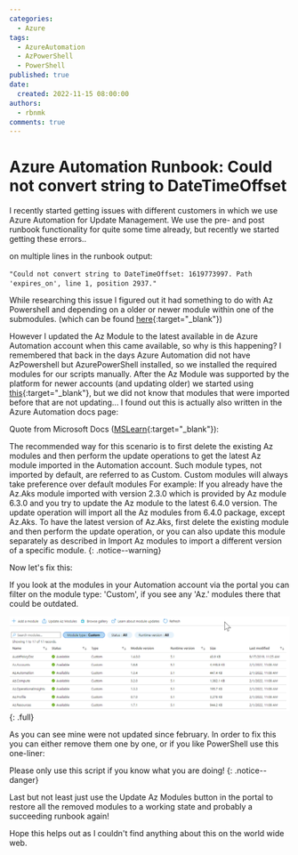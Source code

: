 ```yaml
---
categories:
  - Azure
tags:
  - AzureAutomation
  - AzPowerShell
  - PowerShell
published: true
date: 
  created: 2022-11-15 08:00:00
authors:
  - rbnmk
comments: true
---
```


# Azure Automation Runbook: Could not convert string to DateTimeOffset

I recently started getting issues with different customers in which we use Azure Automation for Update Management. We use the pre- and post runbook functionality for quite some time already, but recently we started getting these errors..

<!-- more -->

on multiple lines in the runbook output:

``
"Could not convert string to DateTimeOffset: 1619773997. Path 'expires_on', line 1, position 2937."
``

While researching this issue I figured out it had something to do with Az Powershell and depending on a older or newer module within one of the submodules. (which can be found [here](https://github.com/microsoft/Intune-PowerShell-SDK/issues/55){:target="_blank"}) 

However I updated the Az Module to the latest available in de Azure Automation account when this came available, so why is this happening? I remembered that back in the days Azure Automation did not have AzPowershell but AzurePowerShell installed, so we installed the required modules for our scripts manually. After the Az Module was supported by the platform for newer accounts (and updating older) we started using [this](https://learn.microsoft.com/en-us/azure/automation/automation-update-azure-modules){:target="_blank"}, but we did not know that modules that were imported before that are not updating... I found out this is actually also written in the Azure Automation docs page: 

Quote from Microsoft Docs ([MSLearn](https://learn.microsoft.com/en-us/azure/automation/shared-resources/modules#default-modules){:target="_blank"}):

The recommended way for this scenario is to first delete the existing Az modules and then perform the update operations to get the latest Az module imported in the Automation account. Such module types, not imported by default, are referred to as Custom. Custom modules will always take preference over default modules
For example: If you already have the Az.Aks module imported with version 2.3.0 which is provided by Az module 6.3.0 and you try to update the Az module to the latest 6.4.0 version. The update operation will import all the Az modules from 6.4.0 package, except Az.Aks. To have the latest version of Az.Aks, first delete the existing module and then perform the update operation, or you can also update this module separately as described in Import Az modules to import a different version of a specific module.
{: .notice--warning}

Now let's fix this:

If you look at the modules in your Automation account via the portal you can filter on the module type: 'Custom', if you see any 'Az.' modules there that could be outdated. 

![azure-modules](../assets/images/automation_custom_modules.png)
{: .full}


As you can see mine were not updated since february. In order to fix this you can either remove them one by one, or if you like PowerShell use this one-liner:

Please only use this script if you know what you are doing!
{: .notice--danger}

<script src="https://gist.github.com/rbnmk/40f72114a85baaf34b840ba9478d4ecc.js"></script>

Last but not least just use the Update Az Modules button in the portal to restore all the removed modules to a working state and probably a succeeding runbook again!

Hope this helps out as I couldn't find anything about this on the world wide web.